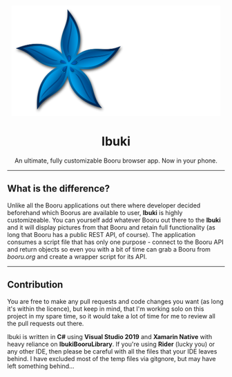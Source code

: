 <div align="center"><img src="docs/img/Ibuki logo.png" alt="Ibuki" height="256px"></img></div>
<h1 align="center">Ibuki</h1>
<p align="center">An ultimate, fully customizable Booru browser app. Now in your phone.</p>

---
## What is the difference?
Unlike all the Booru applications out there where developer decided beforehand which Boorus are available to user, **Ibuki** is highly customizeable. You can yourself add whatever Booru out there to the **Ibuki** and it will display pictures from that Booru and retain full functionality (as long that Booru has a public REST API, of course). The application consumes a script file that has only one purpose - connect to the Booru API and return objects so even you with a bit of time can grab a Booru from *booru.org* and create a wrapper script for its API.

---
## Contribution
You are free to make any pull requests and code changes you want (as long it's within the licence), but keep in mind, that I'm working solo on this project in my spare time, so it would take a lot of time for me to review all the pull requests out there.

Ibuki is written in **C#** using **Visual Studio 2019** and **Xamarin Native** with heavy reliance on **IbukiBooruLibrary**. If you're using **Rider** (lucky you) or any other IDE, then please be careful with all the files that your IDE leaves behind. I have excluded most of the temp files via gitgnore, but may have left something behind...
